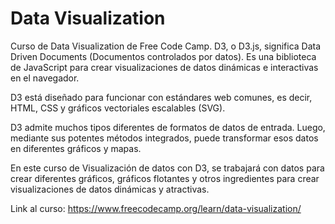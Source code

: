 # Data Visualization

Curso de Data Visualization de Free Code Camp. D3, o D3.js, significa Data Driven Documents (Documentos controlados por datos). Es una biblioteca de JavaScript para crear visualizaciones de datos dinámicas e interactivas en el navegador.

D3 está diseñado para funcionar con estándares web comunes, es decir, HTML, CSS y gráficos vectoriales escalables (SVG).

D3 admite muchos tipos diferentes de formatos de datos de entrada. Luego, mediante sus potentes métodos integrados, puede transformar esos datos en diferentes gráficos y mapas.

En este curso de Visualización de datos con D3, se trabajará con datos para crear diferentes gráficos, gráficos flotantes y otros ingredientes para crear visualizaciones de datos dinámicas y atractivas.

Link al curso: https://www.freecodecamp.org/learn/data-visualization/
